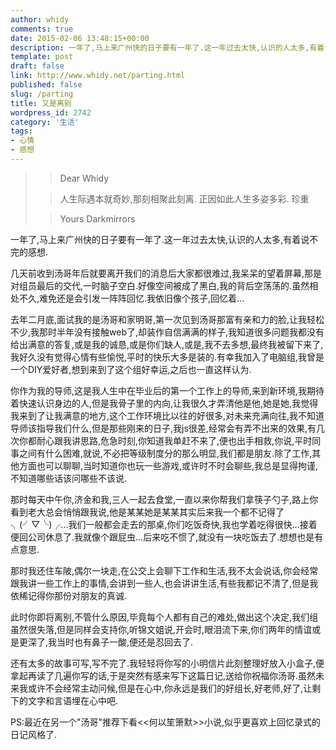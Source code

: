 ```yaml
---
author: whidy
comments: true
date: 2015-02-06 13:48:15+00:00
description: 一年了,马上来广州快的日子要有一年了.这一年过去太快,认识的人太多,有着说不完的感想.
template: post
draft: false
link: http://www.whidy.net/parting.html
published: false
slug: /parting
title: 又是离别
wordpress_id: 2742
category: '生活'
tags:
- 心情
- 感想
---
```


<blockquote>

> 
> Dear Whidy
> 
> 

> 
> 人生际遇本就奇妙,那刻相聚此刻离.
正因如此人生多姿多彩.
珍重
> 
> 

> 
> Yours Darkmirrors
> 
> 
</blockquote>


一年了,马上来广州快的日子要有一年了.这一年过去太快,认识的人太多,有着说不完的感想.

几天前收到汤哥年后就要离开我们的消息后大家都很难过,我呆呆的望着屏幕,那是对组员最后的交代,一时脑子空白.好像空间被成了黑白,我的背后空荡荡的.虽然相处不久,难免还是会引发一阵阵回忆.我依旧像个孩子,回忆着...

去年二月底,面试我的是汤哥和家明哥,第一次见到汤哥那富有亲和力的脸,让我轻松不少,我那时半年没有接触web了,却装作自信满满的样子,我知道很多问题我都没有给出满意的答复,或是我的诚恳,或是你们缺人,或是,我不去多想,最终我被留下来了,我好久没有觉得心情有些愉悦,平时的快乐大多是装的.有幸我加入了电脑组,我曾是一个DIY爱好者,想到来到了这个组好幸运,之后也一直这样认为.

你作为我的导师,这是我人生中在毕业后的第一个工作上的导师,来到新环境,我期待着快速认识身边的人,但是我骨子里的内向,让我很久才弄清他是他,她是她,我觉得我来到了让我满意的地方,这个工作环境比以往的好很多,对未来充满向往,我不知道导师该指导我们什么,但是那些刚来的日子,我js很差,经常会有弄不出来的效果,有几次你都耐心跟我讲思路,危急时刻,你知道我单赶不来了,便也出手相救,你说,平时同事之间有什么困难,就说,不必把等级制度分的那么明显,我们都是朋友.除了工作,其他方面也可以聊聊,当时知道你也玩一些游戏,或许时不时会聊些,我总是显得拘谨,不知道哪些话该问哪些不该说.

那时每天中午你,济金和我,三人一起去食堂,一直以来你帮我们拿筷子勺子,路上你看到老大总会悄悄跟我说,他是某某她是某某其实后来我一个都不记得了 ╮(╯▽╰)╭...我们一般都会走去的那桌,你们吃饭奇快,我也学着吃得很快...接着便回公司休息了.我就像个跟屁虫...后来吃不惯了,就没有一块吃饭去了.想想也是有点意思.

那时我还住车陂,偶尔一块走,在公交上会聊下工作和生活,我不太会说话,你会经常跟我讲一些工作上的事情,会讲到一些人,也会讲讲生活,有些我都记不清了,但是我依稀记得你那份对朋友的真诚.

此时你即将离别,不管什么原因,毕竟每个人都有自己的难处,做出这个决定,我们组虽然很失落,但是同样会支持你,听锦文姐说,开会时,眼泪流下来,你们两年的情谊或是更深了,我当时也有鼻子一酸,便还是忍回去了.

还有太多的故事可写,写不完了.我轻轻将你写的小明信片此刻整理好放入小盒子,便拿起再读了几遍你写的话,于是突然有感来写下这篇日记,送给你祝福你汤哥.虽然未来我或许不会经常主动问候,但是在心中,你永远是我们的好组长,好老师,好了,让剩下的文字和言语埋在心中吧.

PS:最近在另一个"汤哥"推荐下看<<何以笙箫默>>小说,似乎更喜欢上回忆录式的日记风格了.
